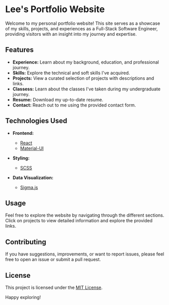 # Lee's Portfolio Website

Welcome to my personal portfolio website! This site serves as a showcase of my skills, projects, and experiences as a Full-Stack Software Engineer, providing visitors with an insight into my journey and expertise.

## Features

- **Experience:** Learn about my background, education, and professional journey.
- **Skills:** Explore the technical and soft skills I've acquired.
- **Projects:** View a curated selection of projects with descriptions and links.
- **Classess:** Learn about the classes I've taken during my undergraduate journey.
- **Resume:** Download my up-to-date resume.
- **Contact:** Reach out to me using the provided contact form.

## Technologies Used

- **Frontend:**
  - [React](https://reactjs.org/)
  - [Material-UI](https://mui.com/)

- **Styling:**
  - [SCSS](https://sass-lang.com/)

- **Data Visualization:**
  - [Sigma.js](https://sim51.github.io/react-sigma/)


## Usage

Feel free to explore the website by navigating through the different sections. Click on projects to view detailed information and explore the provided links.

## Contributing

If you have suggestions, improvements, or want to report issues, please feel free to open an issue or submit a pull request.

## License

This project is licensed under the [MIT License](LICENSE).

Happy exploring!


